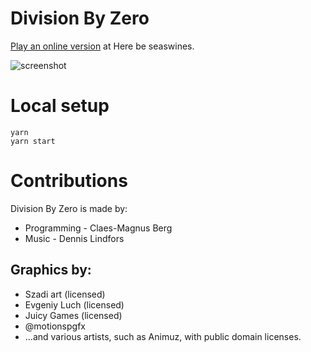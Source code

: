# Division By Zero

[Play an online version](https://herebeseaswines.net/division-by-zero) at Here be seaswines.

![screenshot](screenshot.gif)

# Local setup
```
yarn
yarn start
```

# Contributions

Division By Zero is made by:
* Programming - Claes-Magnus Berg
* Music - Dennis Lindfors

## Graphics by:
* Szadi art (licensed)
* Evgeniy Luch (licensed)
* Juicy Games (licensed)
* @motionspgfx
* ...and various artists, such as Animuz, with public domain licenses.
